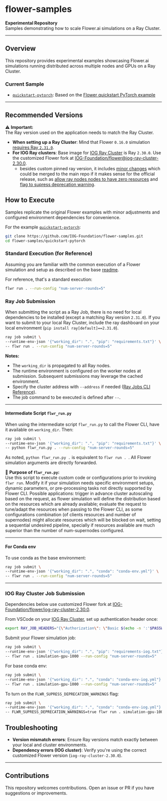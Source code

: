 
# flower-samples

**Experimental Repository**  
Samples demonstrating how to scale Flower.ai simulations on a Ray Cluster.

---

## Overview

This repository provides experimental examples showcasing Flower.ai simulations running distributed across multiple nodes and GPUs on a Ray Cluster.

### Current Sample

- [`quickstart-pytorch`](quickstart-pytorch): Based on the [Flower quickstart PyTorch example](https://github.com/adap/flower/tree/96f996207da7e3147506e4be4fe374cb39243e28/examples/quickstart-pytorch)

---

## Recommended Versions

⚠️ **Important:**  
The Ray version used on the application needs to match the Ray Cluster.

- **When setting up a Ray Cluster**: Mind that Flower `0.16.0` simulation [requires Ray `2.31.0`](https://github.com/adap/flower/blob/8ba9db597b0309a7d34c7595d89a92f378733428/pyproject.toml#L80).
- **For IOG Ray clusters**: Base image for [IOG Ray Cluster](https://cloud.io.net/) is Ray `2.30.0`. Use the customized Flower fork at [IOG-Foundation/flower@iog-ray-cluster-2.30.0](https://github.com/IOG-Foundation/flower/tree/iog-ray-cluster-2.30.0).
  - besides custom pinned ray version, it includes [minor changes](https://github.com/IOG-Foundation/flower/commits/iog-ray-cluster-2.30.0/) which could be merged to the main repo if it makes sense for the official release, such as [allow ray nodes nodes to have zero resources](https://github.com/IOG-Foundation/flower/commit/10c9bbf7625e0426e0f76bb3a2497c3068b03c3a) and [flag to supress deprecation warning](https://github.com/IOG-Foundation/flower/commit/aeb8279f301d1780cc52739fe90b878817f2f588).

## How to Execute

Samples replicate the original Flower examples with minor adjustments and configured environment dependencies for convenience.

For the example [`quickstart-pytorch`](quickstart-pytorch):

```bash
git clone https://github.com/IOG-Foundation/flower-samples.git
cd flower-samples/quickstart-pytorch
```

### Standard Execution (for Reference)

Assuming you are familiar with the common execution of a Flower simulation and setup as described on the base [readme](quickstart-pytorch/README.md).

For reference, that's a standard execution:

```bash
flwr run . --run-config "num-server-rounds=5"
```

### Ray Job Submission

When submitting the script as a Ray Job, there is no need for local dependencies to be installed (except a matching Ray version `2.31.0`). If you want to submit to your local Ray Cluster, include the ray dashboard on your local environment (`pip install ray[default]==2.31.0`).  

```bash
ray job submit \
--runtime-env-json '{"working_dir": ".", "pip": "requirements.txt"}' \
-- flwr run . --run-config "num-server-rounds=5"
```

**Notes:**

- The `working_dir` is propagated to all Ray nodes.
- The runtime environment is configured on the worker nodes at submission. Subsequent submissions may leverage the cached environment.
- Specify the cluster address with `--address` if needed ([Ray Jobs CLI Reference](https://docs.ray.io/en/latest/cluster/running-applications/job-submission/cli.html)).
- The job command to be executed is defined after `--`.

---

#### Intermediate Script `flwr_run.py`

When using the intermediate script `flwr_run.py` to call the Flower CLI, have it available on `working_dir`. Then:

```bash
ray job submit \
--runtime-env-json '{"working_dir": ".", "pip": "requirements.txt"}' \
-- python flwr_run.py . --run-config "num-server-rounds=5"
```

As noted, `python flwr_run.py .`  is equivalent to `flwr run . `. All Flower simulation arguments are directly forwarded.

🔧 **Purpose of `flwr_run.py`:**  
Use this script to execute custom code or configurations prior to invoking `flwr run`. Modify it if your simulation needs specific environment setups, dynamic parameters, or pre-processing tasks not directly supported by Flower CLI. Possible applications: trigger in advance cluster autoscaling based on the request, as flower simulation will define the distribution based on the resources which are already available; evaluate the request to tune/adapt the resources when passing to the Flower CLI, as some configurations combination (of clients resources and number of supernodes) might allocate resources which will be blocked on wait, setting a sequential undesired pipeline, specially if resources available are much superior than the number of num-supernodes configured.

---

#### For Conda env

To use conda as the base environment:

```bash
ray job submit \
--runtime-env-json '{"working_dir": ".", "conda": "conda-env.yml"}' \
-- flwr run . --run-config "num-server-rounds=5"
```

---

### IOG Ray Cluster Job Submission

Dependencies below use customized Flower fork at [IOG-Foundation/flower/iog-ray-cluster-2.30.0](https://github.com/IOG-Foundation/flower/tree/iog-ray-cluster-2.30.0).

From VSCode on your [IOG Ray Cluster](https://cloud.io.net/), set up authentication header once:

```bash
export RAY_JOB_HEADERS="{\"Authorization\": \"Basic $(echo -n ':'$PASSWORD_ENV | base64)\"}"
```

Submit your Flower simulation job:

```bash
ray job submit \
--runtime-env-json '{"working_dir": ".", "pip": "requirements-iog.txt"}' \
-- flwr run . simulation-gpu-1000 --run-config "num-server-rounds=5"
```

For base conda env:

```bash
ray job submit \
--runtime-env-json '{"working_dir": ".", "conda": "conda-env-iog.yml"}' \
-- flwr run . simulation-gpu-1000 --run-config "num-server-rounds=5"
```

To turn on the `FLWR_SUPRESS_DEPRECATION_WARNINGS` flag:

```bash
ray job submit \
--runtime-env-json '{"working_dir": ".", "conda": "conda-env-iog.yml"}' \
-- FLWR_SUPRESS_DEPRECATION_WARNINGS=true flwr run . simulation-gpu-1000 --run-config "num-server-rounds=5"
```

## Troubleshooting

- **Version mismatch errors**: Ensure Ray versions match exactly between your local and cluster environments.
- **Dependency errors (IOG cluster)**: Verify you're using the correct customized Flower version (`iog-ray-cluster-2.30.0`).

---

## Contributions

This repository welcomes contributions. Open an issue or PR if you have suggestions or improvements.
